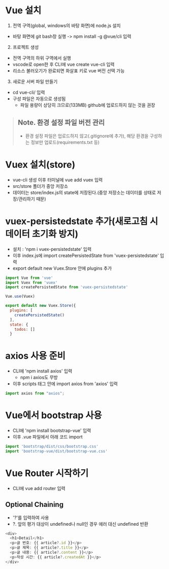 # Vue 설치

1. 전역 구역(global, windows의 바탕 화면)에 node.js 설치

- 바탕 화면에 git bash창 실행 -> npm install -g @vue/cli 입력

2. 프로젝트 생성

- 전역 구역의 하위 구역에서 실행
- vscode로 open한 후 CLI에 vue create vue-cli 입력
- 리소스 불러오기가 완료되면 화살표 키로 vue 버전 선택 가능

3. 새로운 서버 파일 만들기

- cd vue-cli/ 입력
- 구성 파일은 자동으로 생성됨
  - 파일 용량이 상당히 크므로(133MB) github에 업로드하지 않는 것을 권장

> ## Note. 환경 설정 파일 버전 관리
> - 환경 설정 파일은 업로드하지 않고(.gitignore에 추가), 해당 환경을 구성하는 정보만 업로드(requirements.txt 등)

# Vuex 설치(store)

- vue-cli 생성 이후 터미널에 vue add vuex 입력
- src/store 폴더가 중앙 저장소
- 데이터는 store/index.js의 state에 저장된다.(중앙 저장소는 데이터를 상태로 저장/관리하기 때문)

# vuex-persistedstate 추가(새로고침 시 데이터 초기화 방지)

- 설치 : 'npm i vuex-persistedstate' 입력
- 이후 index.js에 import createPersistedState from 'vuex-persistedstate' 입력
- export default new Vuex.Store 안에 plugins 추가

```js
import Vue from 'vue'
import Vuex from 'vuex'
import createPersistedState from 'vuex-persistedstate'

Vue.use(Vuex)

export default new Vuex.Store({
  plugins: [
    createPersistedState()
  ],
  state: {
    todos: []
  }
```

# axios 사용 준비

- CLI에 'npm install axios' 입력
  - npm i axios도 무방
- 이후 scripts 태그 안에 import axios from 'axios' 입력

```js
import axios from "axios";
```

# Vue에서 bootstrap 사용

- CLI에 'npm install bootstrap-vue' 입력
- 이후 .vue 파일에서 아래 코드 import

```js
import 'bootstrap/dist/css/bootstrap.css'
import 'bootstrap-vue/dist/bootstrap-vue.css'
```

# Vue Router 시작하기

- CLI에 vue add router 입력

## Optional Chaining

- '?'를 입력하여 사용
- ?. 앞의 평가 대상이 undefined나 null인 경우 에러 대신 undefined 반환

```js
<div>
  <h1>Detail</h1>
  <p>글 번호: {{ article?.id }}</p>
  <p>글 제목: {{ article?.title }}</p>
  <p>글 내용: {{ article?.content }}</p>
  <p>작성 시간: {{ article?.createdAt }}</p>
</div>
```
